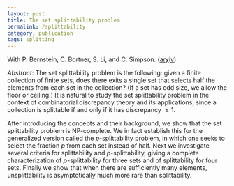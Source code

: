 ```yaml
---
layout: post
title: The set splittability problem
permalink: /splittability
category: publication
tags: splitting
---
```


With P. Bernstein, C. Bortner, S. Li, and C. Simpson. (<a href="https://arxiv.org/abs/1611.01542">ar&chi;iv</a>)<!--more-->

*Abstract*: The set splittability problem is the following: given a finite collection of finite sets, does there exits a single set that selects half the elements from each set in the collection? (If a set has odd size, we allow the floor or ceiling.) It is natural to study the set splittability problem in the context of combinatorial discrepancy theory and its applications, since a collection is splittable if and only if it has discrepancy $\leq1$.

  After introducing the concepts and their background, we show that the set splittability problem is NP-complete. We in fact establish this for the generalized version called the $p$-splittability problem, in which one seeks to select the fraction $p$ from each set instead of half. Next we investigate several criteria for splittability and $p$-splittability, giving a complete characterization of $p$-splittability for three sets and of splittability for four sets. Finally we show that when there are sufficiently many elements, unsplittability is asymptotically much more rare than splittability.